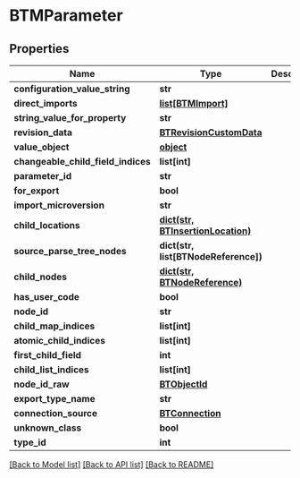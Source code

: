 # BTMParameter

## Properties
Name | Type | Description | Notes
------------ | ------------- | ------------- | -------------
**configuration_value_string** | **str** |  | [optional] 
**direct_imports** | [**list[BTMImport]**](BTMImport.md) |  | [optional] 
**string_value_for_property** | **str** |  | [optional] 
**revision_data** | [**BTRevisionCustomData**](BTRevisionCustomData.md) |  | [optional] 
**value_object** | [**object**](.md) |  | [optional] 
**changeable_child_field_indices** | **list[int]** |  | [optional] 
**parameter_id** | **str** |  | [optional] 
**for_export** | **bool** |  | [optional] 
**import_microversion** | **str** |  | [optional] 
**child_locations** | [**dict(str, BTInsertionLocation)**](BTInsertionLocation.md) |  | [optional] 
**source_parse_tree_nodes** | **dict(str, list[BTNodeReference])** |  | [optional] 
**child_nodes** | [**dict(str, BTNodeReference)**](BTNodeReference.md) |  | [optional] 
**has_user_code** | **bool** |  | [optional] 
**node_id** | **str** |  | [optional] 
**child_map_indices** | **list[int]** |  | [optional] 
**atomic_child_indices** | **list[int]** |  | [optional] 
**first_child_field** | **int** |  | [optional] 
**child_list_indices** | **list[int]** |  | [optional] 
**node_id_raw** | [**BTObjectId**](BTObjectId.md) |  | [optional] 
**export_type_name** | **str** |  | [optional] 
**connection_source** | [**BTConnection**](BTConnection.md) |  | [optional] 
**unknown_class** | **bool** |  | [optional] 
**type_id** | **int** |  | [optional] 

[[Back to Model list]](../README.md#documentation-for-models) [[Back to API list]](../README.md#documentation-for-api-endpoints) [[Back to README]](../README.md)


